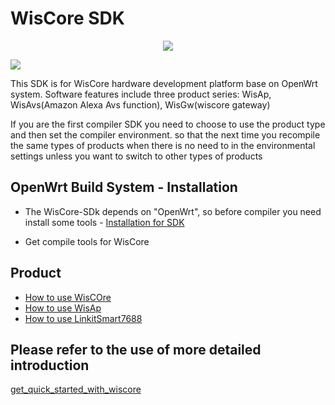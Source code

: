 # WisCore SDK
<div align=center><img src="https://github.com/RAKWireless/WisCore/raw/master/img/inf_reg_wiscore.png"/></div>

![](https://github.com/RAKWireless/WisCore/raw/master/img/inf_reg_pic1.png)

This SDK is for WisCore hardware development platform base on OpenWrt system. Software features include three product series: WisAp, WisAvs(Amazon Alexa Avs function), WisGw(wiscore gateway)

If you are the first compiler SDK you need to choose to use the product type and then set the compiler environment. so that the next time you recompile the same types of products when there is no need to in the environmental settings unless you want to switch to other types of products

## OpenWrt Build System - Installation

* The WisCore-SDk depends on "OpenWrt", so before compiler you need install some tools - [Installation for SDK](https://wiki.openwrt.org/doc/howto/buildroot.exigence)

* Get compile tools for WisCore

## Product

* [How to use WisCOre](https://github.com/RAKWireless/wiscore/wiki/WisCore)
* [How to use WisAp](https://github.com/RAKWireless/wiscore/wiki/WisAp)
* [How to use LinkitSmart7688](https://github.com/RAKWireless/QuickStart-Alexa-In-LinkitSmart7688/blob/master/QuickStart)

## Please refer to the use of more detailed introduction
[get_quick_started_with_wiscore](https://github.com/RAKWireless/WisCore)
